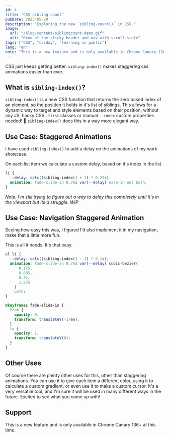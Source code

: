 ```yaml
---
id: 4
title: "CSS sibling-count"
pubDate: 2025-05-20
description: "Exploring the new `sibling-count()` in CSS."
image:
  url: "/blog-content/siblingcount-demo.gif"
  alt: "Demo of the sticky header and nav with scroll-state"
tags: ["CSS", "cssday", "learning in public"]
lang: "en"
note: "This is a new feature and is only available in Chrome Canary 136+ at this time."
---
```


CSS just keeps getting better. `sibling-index()` makes staggering css animations easier than ever.

## What is `sibling-index()`?

`sibling-index()` is a new CSS function that returns the zero based index of an element, so the position it holds in it's list of siblings. This allows for a dynamic way to target and style elements based on their position, without any JS, hacky CSS `.first` classes or manual `--index` custom properties needed! 🎉 `sibling-index()` does this in a way more elegant way.

## Use Case: Staggered Animations

I have used `sibling-index()` to add a delay on the animations of my work showcase.

On each list item we calculate a custom delay, based on it's index in the list.

```css
li {
  --delay: calc((sibling-index() + 1) * 0.25s);
  animation: fade-slide-in 0.75s var(--delay) ease-in-out both;
}
```

*Note: I'm still trying to figure out a way to delay this completely until it's in the viewport but its a struggle. WIP*

## Use Case: Navigation Staggered Animation

Seeing how easy this was, I figured I'd also implement it in my navigation, make that a little more fun.

This is all it needs. It's that easy.

```css
ul li {
  --delay: calc((sibling-index() - 1) * 0.1s);
  animation: fade-slide-in 0.75s var(--delay) cubic-bezier(
      0.175,
      0.885,
      0.32,
      1.575
    )
    both;
}

@keyframes fade-slide-in {
  from {
    opacity: 0;
    transform: translateY(-1rem);
  }
  to {
    opacity: 1;
    transform: translateY(0);
  }
}
```

## Other Uses

Of course there are plenty other uses for this, other than staggering animations. You can use it to give each item a different color, using it to calculate a custom gradient, or even use it to make a custom cursor. It's a very versatile tool, and I'm sure it will be used in many different ways in the future. Excited to see what you come up with!

## Support

This is a new feature and is only available in Chrome Canary 136+ at this time. 